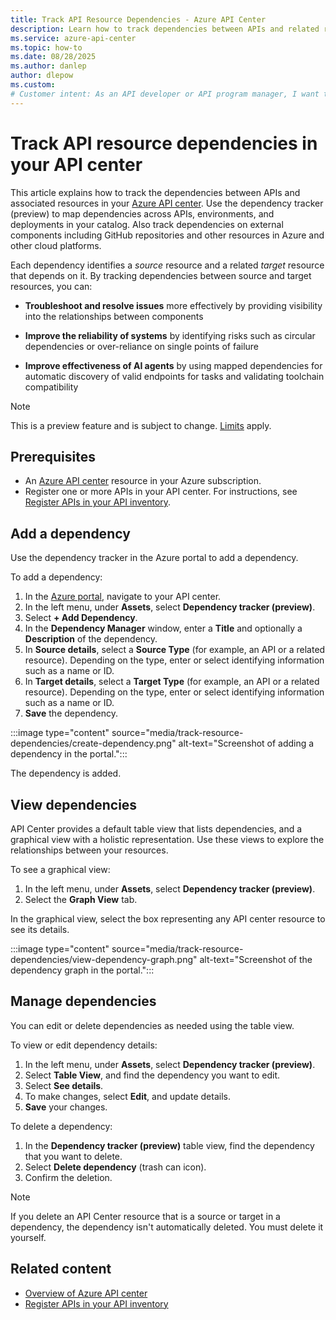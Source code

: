 ```yaml
---
title: Track API Resource Dependencies - Azure API Center
description: Learn how to track dependencies between APIs and related resources in your Azure API center.
ms.service: azure-api-center
ms.topic: how-to
ms.date: 08/28/2025
ms.author: danlep
author: dlepow
ms.custom: 
# Customer intent: As an API developer or API program manager, I want to understand the dependencies between API resources in my organization's API center.
---
```


# Track API resource dependencies in your API center 

This article explains how to track the dependencies between APIs and associated resources in your [Azure API center](overview.md). Use the dependency tracker (preview) to map dependencies across APIs, environments, and deployments in your catalog. Also track dependencies on external components including GitHub repositories and other resources in Azure and other cloud platforms.

Each dependency identifies a *source* resource and a related *target* resource that depends on it. By tracking dependencies between source and target resources, you can:

* **Troubleshoot and resolve issues** more effectively by providing visibility into the relationships between components

* **Improve the reliability of systems** by identifying risks such as circular dependencies or over-reliance on single points of failure

* **Improve effectiveness of AI agents** by using mapped dependencies for automatic discovery of valid endpoints for tasks and validating toolchain compatibility

> [!NOTE]
> This is a preview feature and is subject to change. [Limits](/azure/azure-resource-manager/management/azure-subscription-service-limits?toc=/azure/api-center/toc.json&bc=/azure/api-center/breadcrumb/toc.json#azure-api-center-limits) apply.

## Prerequisites

* An [Azure API center](overview.md) resource in your Azure subscription.
* Register one or more APIs in your API center. For instructions, see [Register APIs in your API inventory](register-apis.md).

## Add a dependency

Use the dependency tracker in the Azure portal to add a dependency. 

To add a dependency:

1. In the [Azure portal](https://portal.azure.com), navigate to your API center.
1. In the left menu, under **Assets**, select **Dependency tracker (preview)**.
1. Select **+ Add Dependency**.
1. In the **Dependency Manager** window, enter a **Title** and optionally a **Description** of the dependency.
1. In **Source details**, select a **Source Type** (for example, an API or a related resource). Depending on the type, enter or select identifying information such as a name or ID.
1. In **Target details**, select a **Target Type** (for example, an API or a related resource). Depending on the type, enter or select identifying information such as a name or ID.
1. **Save** the dependency.

:::image type="content" source="media/track-resource-dependencies/create-dependency.png" alt-text="Screenshot of adding a dependency in the portal.":::

The dependency is added. 

## View dependencies 

API Center provides a default table view that lists dependencies, and a graphical view with a holistic representation. Use these views to explore the relationships between your resources.

To see a graphical view:

1. In the left menu, under **Assets**, select **Dependency tracker (preview)**.
1. Select the **Graph View** tab.

In the graphical view, select the box representing any API center resource to see its details.

:::image type="content" source="media/track-resource-dependencies/view-dependency-graph.png" alt-text="Screenshot of the dependency graph in the portal.":::

## Manage dependencies

You can edit or delete dependencies as needed using the table view.

To view or edit dependency details:

1. In the left menu, under **Assets**, select **Dependency tracker (preview)**.
1. Select **Table View**, and find the dependency you want to edit.
1. Select **See details**.
1. To make changes, select **Edit**, and update details.
1. **Save** your changes.

To delete a dependency:

1. In the **Dependency tracker (preview)** table view, find the dependency that you want to delete.
1. Select **Delete dependency** (trash can icon).
1. Confirm the deletion.

> [!NOTE]
> If you delete an API Center resource that is a source or target in a dependency, the dependency isn't automatically deleted. You must delete it yourself.

## Related content

* [Overview of Azure API center](overview.md)
* [Register APIs in your API inventory](register-apis.md)